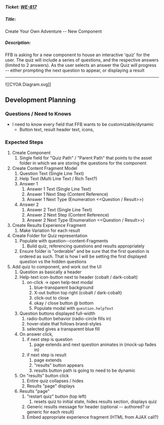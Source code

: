 ##### Ticket: [WE-817](https://firstfinancialbank.atlassian.net/browse/WE-817)
##### Title: 
Create Your Own Adventure -- New Component
##### Description: 
FFB is asking for a new component to house an interactive 'quiz' for the user. The quiz will include a series of questions, and the respective answers (limited to 2 answers). As the user selects an answer the Quiz will progress -- either prompting the next question to appear, or displaying a result

---

![[CYOA Diagram.svg]]

## Development Planning

### Questions / Need to Knows
- I need to know every field that FFB wants to be customizable/dynamic
	- Button text, result header text, icons, 

### Expected Steps
1. Create Component
	1. Single field for "Quiz Path" / "Parent Path" that points to the asset folder in which we are storing the questions for the component
2. Create Content Fragment Model
	1. Question Text (Single Line Text)
	2. Help Text (Multi Line Text / Rich Text?)
	3. Answer 1
		1. Answer 1 Text (Single Line Text)
		2. Answer 1 Next Step (Content Reference)
		3. Answer 1 Next Type (Enumeration <<Question / Result>>)
	4. Answer 2
		1. Answer 2 Text (Single Line Text)
		2. Answer 2 Next Step (Content Reference)
		3. Answer 2 Next Type (Enumeration <<Question / Result>>)
3. Create Results Experience Fragment
	1. Make Variation for each result
4. Create Folder for Quiz representation
	1. Populate with question--content-Fragments
		1. Build quiz, referencing questions and results appropriately
	2. Ensure folder is "orderable" and be sure that the first question is ordered as such. That is how I will be setting the first displayed question vs the hidden questions
5. Add quiz to component, and work out the UI
	1. Question as basically a header
	2. Help-text icon-button next to header (cobalt / dark-cobalt)
		1. on-click -> open help-text modal
			1. blue-transparent background
			2. X-out button top right (cobalt / dark-cobalt)
			3. click-out to close
			4. okay / close button @ bottom
			5. Populate modal with `question.helpText`
	3. Question buttons displayed full-width
		1. radio-button behavior (radio-circle fills in)
		2. hover-state that follows brand-styles
		3. selected gives a transparent blue fill
	4. On answer click,
		1. if next step is question
			1. page extends and next question animates in (mock-up fades in)
		2. if next step is result
			1. page extends
			2. "results" button appears
			3. results button path is going to need to be dynamic
	5. On "results" button click
		1. Entire quiz collapses / hides
		2. Results "page" displays
	6. Results "page"
		1. "restart quiz" button (top left)
			1. resets quiz to initial state, hides results section, displays quiz
		2. Generic results message for header (optional -- authored? or generic for each result)
		3. Embed appropriate experience fragment (HTML from AJAX call?)
